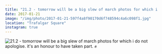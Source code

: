 ```yaml
---
title: "21.2 - tomorrow will be a big slew of march photos for which i do not apologise. it's an honour to have taken part. ✊️"
date: 2017-01-21
image: "/img/photo/2017-01-21-597f4a8f90170d6f748594c4a6c098f1.jpg"
location: "Trafalgar Square"
instagram: true
---
```


![21.2 - tomorrow will be a big slew of march photos for which i do not apologise. it's an honour to have taken part. ✊️](/img/photo/2017-01-21-597f4a8f90170d6f748594c4a6c098f1.jpg)
